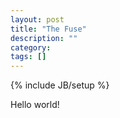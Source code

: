 ```yaml
---
layout: post
title: "The Fuse"
description: ""
category:
tags: []
---
```

{% include JB/setup %}

Hello world!
